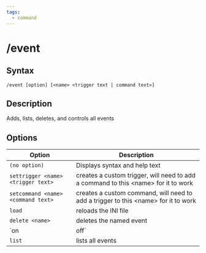 ```yaml
---
tags:
  - command
---
```


# /event

## Syntax

<!--cmd-syntax-start-->
```eqcommand
/event [option] [<name> <trigger text | command text>]
```
<!--cmd-syntax-end-->

## Description

<!--cmd-desc-start-->
Adds, lists, deletes, and controls all events
<!--cmd-desc-end-->

## Options

| Option | Description |
|--------|-------------|
| `(no option)` | Displays syntax and help text |
| `settrigger <name> <trigger text>` | creates a custom trigger, will need to add a command to this &lt;name&gt; for it to work |
| `setcommand <name> <command text>` | creates a custom command, will need to add a trigger to this &lt;name&gt; for it to work |
| `load` | reloads the INI file |
| `delete <name>` | deletes the named event |
| `on|off` | turns all events on or off |
| `list` | lists all events |
